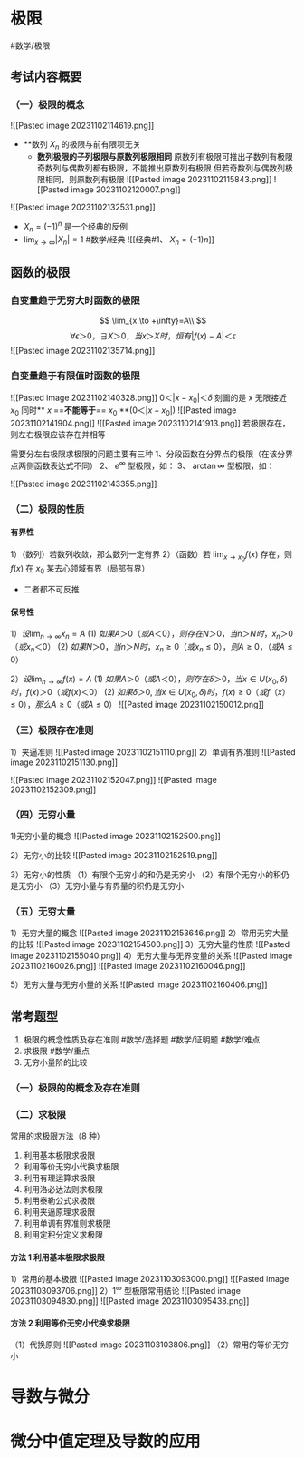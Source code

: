 # 极限 
#数学/极限
## 考试内容概要
### （一）极限的概念
![[Pasted image 20231102114619.png]]
- **数列 ${X_n}$ 的极限与前有限项无关
	- **数列极限的子列极限与原数列极限相同**
		原数列有极限可推出子数列有极限
		奇数列与偶数列都有极限，不能推出原数列有极限
		但若奇数列与偶数列极限相同，则原数列有极限
![[Pasted image 20231102115843.png]] 
![[Pasted image 20231102120007.png]]

![[Pasted image 20231102132531.png]]
-  $X_n = (-1)^n$ 是一个经典的反例 
- $\lim_{x \to \infty} |X_n|=1$
#数学/经典
![[经典#1、 $X_n = (-1) n$]]

## 函数的极限
### 自变量趋于无穷大时函数的极限
$$
\lim_{x \to +\infty}=A\\
$$
$$
\forall \epsilon＞0，\exists X＞0，当x＞X时，恒有|f(x)-A|＜\epsilon
$$
![[Pasted image 20231102135714.png]]
### 自变量趋于有限值时函数的极限
![[Pasted image 20231102140328.png]]
$0＜|x-x_0|＜\delta$ 刻画的是 x 无限接近 $x_0$
同时** $x$ ==**不能等于**== $x_0$ **($0＜|x-x_0|$)
![[Pasted image 20231102141904.png]]
![[Pasted image 20231102141913.png]]
	若极限存在，则左右极限应该存在并相等


需要分左右极限求极限的问题主要有三种
1、分段函数在分界点的极限（在该分界点两侧函数表达式不同）
2、 $e^\infty$ 型极限，如：
3、 $\arctan \infty$ 型极限，如：

![[Pasted image 20231102143355.png]]


### （二）极限的性质
#### 有界性
1）（数列）若数列收敛，那么数列一定有界
2）（函数）若 $\lim_{x\to x_0}f(x)$ 存在，则 $f (x)$ 在 $x_0$ 某去心领域有界（局部有界）
- 二者都不可反推

#### 保号性
1）$设\lim_{n\to \infty}x_n=A$ 
	(1) $如果A＞0（或A＜0），则存在N＞0，当n＞N时，x_n＞0（或x_n＜0）$
	(2)  $如果N＞0，当n＞N时，x_n≥0（或x_n≤0），则A≥0，（或A≤0）$

2）$设\lim_{n\to \infty}f(x)=A$ 
	(1) $如果A＞0（或A＜0），则存在\delta＞0，当x\in U(x_0,\delta)时，f(x)＞0（或f(x)＜0）$
	(2)  $如果\delta＞0,当x\in U(x_0,\delta)时，f(x)≥0（或f（x）≤0），那么A≥0（或A≤0）$
![[Pasted image 20231102150012.png]]


### （三）极限存在准则
1）夹逼准则
![[Pasted image 20231102151110.png]]
2）单调有界准则
![[Pasted image 20231102151130.png]]


![[Pasted image 20231102152047.png]]
![[Pasted image 20231102152309.png]]
### （四）无穷小量
1)无穷小量的概念
	![[Pasted image 20231102152500.png]]


2）无穷小的比较
![[Pasted image 20231102152519.png]]

3）无穷小的性质
（1）有限个无穷小的和仍是无穷小
（2）有限个无穷小的积仍是无穷小
（3）无穷小量与有界量的积仍是无穷小

### （五）无穷大量
1）无穷大量的概念
![[Pasted image 20231102153646.png]]
2）常用无穷大量的比较
![[Pasted image 20231102154500.png]]
3）无穷大量的性质
![[Pasted image 20231102155040.png]]
4）无穷大量与无界变量的关系
![[Pasted image 20231102160026.png]]
![[Pasted image 20231102160046.png]]

5）无穷大量与无穷小量的关系
![[Pasted image 20231102160406.png]]







## 常考题型
1. 极限的概念性质及存在准则 #数学/选择题 #数学/证明题 #数学/难点
2. 求极限 #数学/重点 
3. 无穷小量阶的比较

### （一）极限的的概念及存在准则


### （二）求极限
常用的求极限方法（8 种）

1. 利用基本极限求极限
2. 利用等价无穷小代换求极限
3. 利用有理运算求极限
4. 利用洛必达法则求极限
5. 利用泰勒公式求极限
6. 利用夹逼原理求极限
7. 利用单调有界准则求极限
8. 利用定积分定义求极限

#### 方法 1 利用基本极限求极限
1）常用的基本极限
![[Pasted image 20231103093000.png]]
![[Pasted image 20231103093706.png]]
2）$1^\infty$ 型极限常用结论
![[Pasted image 20231103094830.png]]
![[Pasted image 20231103095438.png]]

#### 方法 2 利用等价无穷小代换求极限
（1）代换原则
![[Pasted image 20231103103806.png]]
（2）常用的等价无穷小





# 导数与微分




# 微分中值定理及导数的应用








